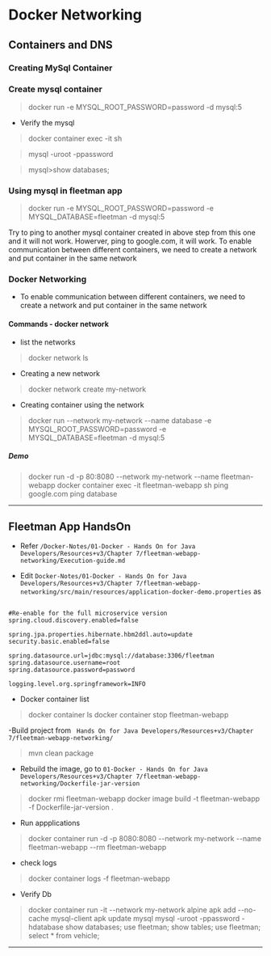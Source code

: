 # Docker Networking

## Containers and DNS

### Creating MySql Container

### Create mysql container

> docker run -e MYSQL_ROOT_PASSWORD=password -d mysql:5

- Verify the mysql 

> docker container exec -it <mysql-container-id> sh

> mysql -uroot -ppassword

> mysql>show databases;

### Using mysql in fleetman app

> docker run -e MYSQL_ROOT_PASSWORD=password -e MYSQL_DATABASE=fleetman -d mysql:5

Try to ping to another mysql container created in above step from this one and it will not work.
Howerver, ping to google.com, it will work. To enable communication between different containers, we need to create a network and put container in the same network

### Docker Networking

- To enable communication between different containers, we need to create a network and put container in the same network

#### Commands - docker network

- list the networks

> docker network ls

- Creating a new network

> docker network create my-network

- Creating container using the network

> docker run --network my-network --name database -e MYSQL_ROOT_PASSWORD=password -e MYSQL_DATABASE=fleetman -d mysql:5

##### Demo

> docker run -d -p 80:8080 --network my-network --name fleetman-webapp
> docker container exec -it fleetman-webapp sh
> ping google.com
> ping database

-----
## Fleetman App HandsOn 

- Refer `/Docker-Notes/01-Docker - Hands On for Java Developers/Resources+v3/Chapter 7/fleetman-webapp-networking/Execution-guide.md`

- Edit `Docker-Notes/01-Docker - Hands On for Java Developers/Resources+v3/Chapter 7/fleetman-webapp-networking/src/main/resources/application-docker-demo.properties` as

```

#Re-enable for the full microservice version
spring.cloud.discovery.enabled=false

spring.jpa.properties.hibernate.hbm2ddl.auto=update
security.basic.enabled=false

spring.datasource.url=jdbc:mysql://database:3306/fleetman
spring.datasource.username=root
spring.datasource.password=password

logging.level.org.springframework=INFO
```

- Docker container list

> docker container ls
> docker container stop fleetman-webapp

-Build project from  ` Hands On for Java Developers/Resources+v3/Chapter 7/fleetman-webapp-networking/`

> mvn clean package

- Rebuild the image, go to `01-Docker - Hands On for Java Developers/Resources+v3/Chapter 7/fleetman-webapp-networking/Dockerfile-jar-version`

> docker rmi fleetman-webapp
> docker image build -t fleetman-webapp -f Dockerfile-jar-version .

- Run appplications

> docker container run -d -p 8080:8080 --network my-network --name fleetman-webapp --rm fleetman-webapp 

- check logs

>  docker container logs -f fleetman-webapp

- Verify Db

> docker container run -it --network my-network alpine
> apk add --no-cache mysql-client
> apk update mysql
> mysql -uroot -ppassword -hdatabase
> show databases;
> use fleetman;
> show tables;
> use fleetman;
> select * from vehicle;

----
